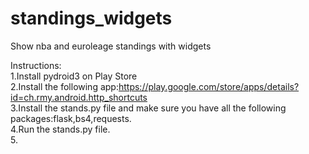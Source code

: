 # standings_widgets
Show nba and euroleage standings with widgets

Instructions:<br>
1.Install pydroid3 on Play Store<br>
2.Install the following app:https://play.google.com/store/apps/details?id=ch.rmy.android.http_shortcuts<br>
3.Install the stands.py file and make sure you have all the following packages:flask,bs4,requests.<br>
4.Run the stands.py file.<br>
5.
